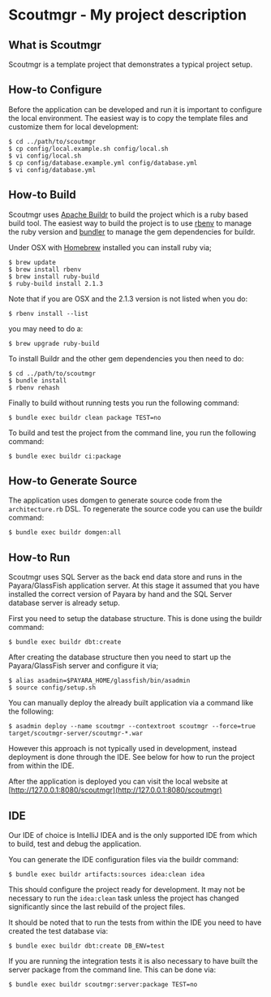 Scoutmgr - My project description
==================================

What is Scoutmgr
--------------

Scoutmgr is a template project that demonstrates a typical project setup.

How-to Configure
----------------

Before the application can be developed and run it is important to configure the local environment. The easiest way is to copy the template files and customize them for local development:

    $ cd ../path/to/scoutmgr
    $ cp config/local.example.sh config/local.sh
    $ vi config/local.sh
    $ cp config/database.example.yml config/database.yml
    $ vi config/database.yml

How-to Build
------------

Scoutmgr uses [Apache Buildr](http://buildr.apache.org) to build the project which is a ruby based build tool. The easiest way to build the project is to use [rbenv](https://github.com/sstephenson/rbenv) to manage the ruby version and [bundler](http://gembundler.com/) to manage the gem dependencies for buildr.

Under OSX with [Homebrew](http://mxcl.github.com/homebrew/) installed you can install ruby via;

    $ brew update
    $ brew install rbenv
    $ brew install ruby-build
    $ ruby-build install 2.1.3

Note that if you are OSX and the 2.1.3 version is not listed when you do:

    $ rbenv install --list

you may need to do a:

    $ brew upgrade ruby-build

To install Buildr and the other gem dependencies you then need to do:

    $ cd ../path/to/scoutmgr
    $ bundle install
    $ rbenv rehash

Finally to build without running tests you run the following command:

    $ bundle exec buildr clean package TEST=no

To build and test the project from the command line, you run the following command:

    $ bundle exec buildr ci:package

How-to Generate Source
----------------------

The application uses domgen to generate source code from the `architecture.rb` DSL. To regenerate the source code you can use the buildr command:

    $ bundle exec buildr domgen:all

How-to Run
----------

Scoutmgr uses SQL Server as the back end data store and runs in the Payara/GlassFish application server. At this stage it assumed that you have installed the correct version of Payara by hand and the SQL Server database server is already setup.

First you need to setup the database structure. This is done using the buildr command:

    $ bundle exec buildr dbt:create

After creating the database structure then you need to start up the Payara/GlassFish server and configure it via;

    $ alias asadmin=$PAYARA_HOME/glassfish/bin/asadmin
    $ source config/setup.sh

You can manually deploy the already built application via a command like the following:

    $ asadmin deploy --name scoutmgr --contextroot scoutmgr --force=true target/scoutmgr-server/scoutmgr-*.war

However this approach is not typically used in development, instead deployment is done through the IDE. See below for how to run the project from within the IDE.

After the application is deployed you can visit the local website at [http://127.0.0.1:8080/scoutmgr](http://127.0.0.1:8080/scoutmgr)

IDE
---

Our IDE of choice is IntelliJ IDEA and is the only supported IDE from which to build, test and debug the application.

You can generate the IDE configuration files via the buildr command:

    $ bundle exec buildr artifacts:sources idea:clean idea

This should configure the project ready for development. It may not be necessary to run the `idea:clean` task unless the project has changed significantly since the last rebuild of the project files.

It should be noted that to run the tests from within the IDE you need to have created the test database via:

    $ bundle exec buildr dbt:create DB_ENV=test

If you are running the integration tests it is also necessary to have built the server package from the command line. This can be done via:

    $ bundle exec buildr scoutmgr:server:package TEST=no